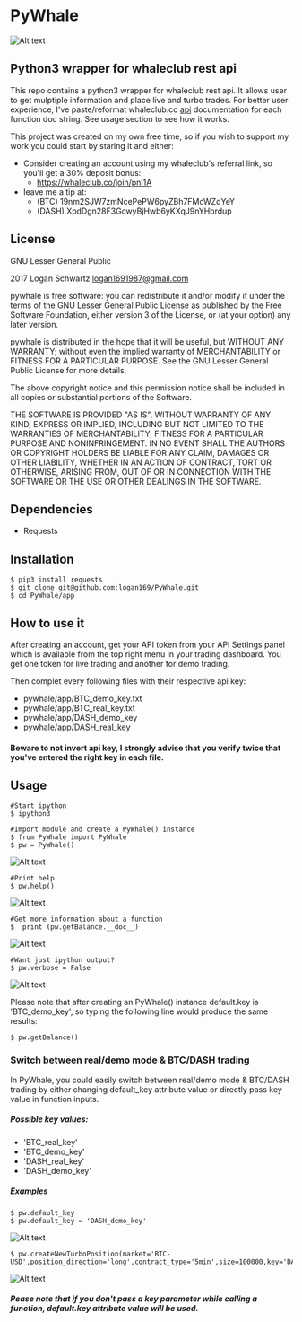 # PyWhale

![Alt text](/whale2.png?raw=true "pywhale logo")

## Python3 wrapper for whaleclub rest api

This repo contains a python3 wrapper for whaleclub rest api. It allows user to get mulptiple information and place live and turbo trades. For better user experience, I've paste/reformat whaleclub.co [api](http://docs.whaleclub.co/#list-turbo-positions) documentation for each function doc string. See usage section to see how it works.

This project was created on my own free time, so if you wish to support my work you could start by staring it and either:

* Consider creating an account using my whaleclub's referral link, so you'll get a 30% deposit bonus: 
  * https://whaleclub.co/join/pnI1A
* leave me a tip at:
  * (BTC) 19nm2SJW7zmNcePePW6pyZBh7FMcWZdYeY
  * (DASH) XpdDgn28F3GcwyBjHwb6yKXqJ9nYHbrdup

## License

GNU Lesser General Public

2017 Logan Schwartz logan1691987@gmail.com

pywhale is free software: you can redistribute it and/or modify it under the terms of the GNU Lesser General Public License as published by the Free Software Foundation, either version 3 of the License, or (at your option) any later version.

pywhale is distributed in the hope that it will be useful, but WITHOUT ANY WARRANTY; without even the implied warranty of MERCHANTABILITY or FITNESS FOR A PARTICULAR PURPOSE. See the GNU Lesser General Public License for more details.

The above copyright notice and this permission notice shall be included in all copies or substantial portions of the Software.

THE SOFTWARE IS PROVIDED "AS IS", WITHOUT WARRANTY OF ANY KIND, EXPRESS OR IMPLIED, INCLUDING BUT NOT LIMITED TO THE WARRANTIES OF MERCHANTABILITY, FITNESS FOR A PARTICULAR PURPOSE AND NONINFRINGEMENT. IN NO EVENT SHALL THE AUTHORS OR COPYRIGHT HOLDERS BE LIABLE FOR ANY CLAIM, DAMAGES OR OTHER LIABILITY, WHETHER IN AN ACTION OF CONTRACT, TORT OR OTHERWISE, ARISING FROM, OUT OF OR IN CONNECTION WITH THE SOFTWARE OR THE USE OR OTHER DEALINGS IN THE SOFTWARE.

## Dependencies

* Requests

## Installation
    $ pip3 install requests 
    $ git clone git@github.com:logan169/PyWhale.git
    $ cd PyWhale/app

## How to use it

After creating an account, get your API token from your API Settings panel which is available from the top right menu in your trading dashboard. You get one token for live trading and another for demo trading.

Then complet every following files with their respective api key:

- pywhale/app/BTC_demo_key.txt
- pywhale/app/BTC_real_key.txt
- pywhale/app/DASH_demo_key
- pywhale/app/DASH_real_key

#### Beware to not invert api key, I strongly advise that you verify twice that you've entered the right key in each file.

## Usage

    #Start ipython
    $ ipython3
    
    #Import module and create a PyWhale() instance
    $ from PyWhale import PyWhale
    $ pw = PyWhale()    
    
![Alt text](/pw.jpg?raw=true "pywhale logo")

    #Print help
    $ pw.help()
    
![Alt text](/help.jpg?raw=true "pywhale logo")
    
    #Get more information about a function
    $  print (pw.getBalance.__doc__)
    
![Alt text](/balance.jpg?raw=true "pywhale logo")
    
    #Want just ipython output?
    $ pw.verbose = False
![Alt text](/verbose.jpg?raw=true "pywhale logo")

Please note that after creating an PyWhale() instance default.key is 'BTC_demo_key', so typing the following line would produce the same results:
    
    $ pw.getBalance()

### Switch between real/demo mode & BTC/DASH trading

In PyWhale, you could easily switch between real/demo mode & BTC/DASH trading by either changing default_key attribute value or directly pass key value in function inputs.

##### Possible key values:

- 'BTC_real_key'
- 'BTC_demo_key'
- 'DASH_real_key'
- 'DASH_demo_key'

##### Examples

    $ pw.default_key
    $ pw.default_key = 'DASH_demo_key'
![Alt text](/default_key.jpg?raw=true "pywhale logo")

    $ pw.createNewTurboPosition(market='BTC-USD',position_direction='long',contract_type='5min',size=100000,key='DASH_demo_key')
![Alt text](/passing_key.jpg?raw=true "pywhale logo")
    
    
##### Pease note that if you don't pass a key parameter while calling a function, default.key attribute value will be used.

    
    




